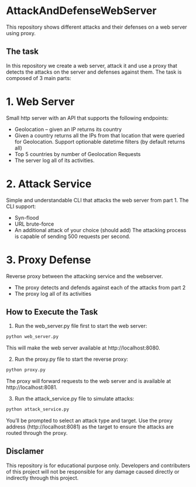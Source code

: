 # AttackAndDefenseWebServer
This repository shows different attacks and their defenses on a web server using proxy.

## The task

In this repository we create a web server, attack it and use a proxy that detects the attacks on the server and defenses against them.
The task is composed of 3 main parts:

# 1. Web Server
Small http server with an API that supports the following endpoints:
- Geolocation – given an IP returns its country
-	Given a country returns all the IPs from that location that were queried for Geolocation. Support optionable datetime filters (by default returns all)
- Top 5 countries by number of Geolocation Requests
- The server log all of its activities.

# 2. Attack Service
Simple and understandable CLI that attacks the web server from part 1.
The CLI support:
-	Syn-flood
-	URL brute-force
-	An additional attack of your choice (should add)
The attacking process is capable of sending 500 requests per second.

# 3. Proxy Defense
Reverse proxy between the attacking service and the webserver.
-	The proxy detects and defends against each of the attacks from part 2
-	The proxy log all of its activities

## How to Execute the Task

1. Run the web_server.py file first to start the web server:
```python
python web_server.py
```
This will make the web server available at http://localhost:8080.

2. Run the proxy.py file to start the reverse proxy:
```python
python proxy.py
```
The proxy will forward requests to the web server and is available at http://localhost:8081.

3. Run the attack_service.py file to simulate attacks:
```python
python attack_service.py
```
You’ll be prompted to select an attack type and target.
Use the proxy address (http://localhost:8081) as the target to ensure the attacks are routed through the proxy.


## Disclamer 
This repository is for educational purpose only. Developers and contributers of this project will not be responsible for any damage caused directly or indirectly through this project.
